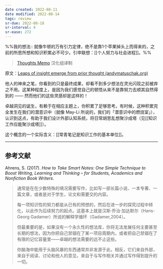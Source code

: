 ```yaml
---
date created: 2022-08-11
date modified: 2022-08-14
tags: review
sr-due: 2022-08-18
sr-interval: 4
sr-ease: 272
---
```


%%我的想法:: 就像牛顿的万有引力定律，绝不是靠1个苹果掉头上而得来的，之前的所思所想和知识积累必不可少。引申联想：[[个人努力与社会进程]]。%%

> [Thoughts Memo](https://paratranz.cn/projects/3131) 汉化组译制

原文：[Leaps of insight emerge from prior thought (andymatuschak.org)](https://notes.andymatuschak.org/zSn7SX7yMtnh1ZCQEG44TJoxrH7Udpm9oeEm)

他人的神来之笔，你看到的只是最终成果，却看不到多少想法在灵光闪现之前被弃之不用。这某种程度上，是因为我们感觉自己的顿悟从来不是靠努力去顺其自然得到的 —— 然而他们的这些灵感却是这样的！

卓越洞见的诞生，有赖于在相应主题上，你积累了足够思考。有时候，这种积累完全发生在我们的潜意识中（就像 May-Li 所说的，我们的「潜意识中的燃烧室」），认识到这点，有助于我们设计外部认知系统，将日常胡思乱想聚沙成塔（见[[知识工作应能聚沙成塔]]）。

这个概念的一个实际含义：[[常青笔记是知识工作的基本单位]]。

___

## 参考文献

Ahrens, S. (2017). _How to Take Smart Notes: One Simple Technique to Boost Writing, Learning and Thinking – for Students, Academics and Nonfiction Book Writers_.

> 通常是在在少数特殊的境况需要写作，比如写一部长篇小说、一本专著、一篇文章，或者是对于学生，论文和需要交的内容。
>
> 每一项知识性的努力都是从已有的预想的，然后在进一步的探究过程中转化，以此作为后续努力的起点。这基本上就是汉斯·乔治·加达默尔（Hans-Georg Gadamer）所说的解释学循环（Gadamer,2004）。
>
> 但最重要的是，如果没有一个永久性的想法库，你将无法发展任何主要甚至长期的想法，因为你把自己禁锢在了某一项目周期内，或者把自己禁锢在了有限的记忆容量里——卓越的想法需要的远不止这些。
>
> 你脑海中能用于头脑风暴的东西通常并非发源于此，相反，它们来自外部，来自于阅读、讨论和他人的意见，来自于与写作相关并通过写作得到提升的一切。
